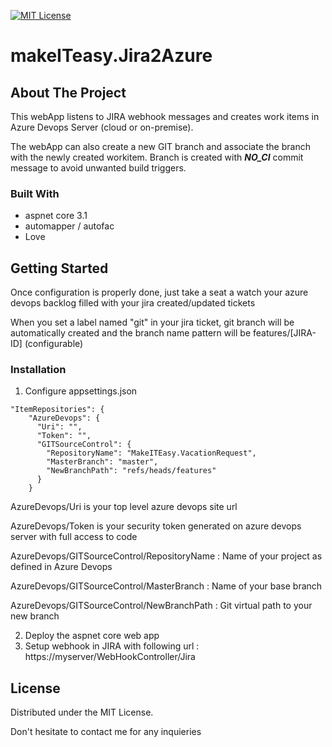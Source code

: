 [![MIT License][license-shield]][license-url]

# makeITeasy.Jira2Azure

<!-- ABOUT THE PROJECT -->
## About The Project

This webApp listens to JIRA webhook messages and creates work items in Azure Devops Server (cloud or on-premise). 

The webApp can also create a new GIT branch and associate the branch with the newly created workitem. Branch is created with ***NO_CI*** commit message to avoid unwanted build triggers.

### Built With

* aspnet core 3.1
* automapper / autofac
* Love

<!-- GETTING STARTED -->
## Getting Started

Once configuration is properly done, just take a seat a watch your azure devops backlog filled with your jira created/updated tickets

When you set a label named "git" in your jira ticket, git branch will be automatically created and the branch name pattern will be features/[JIRA-ID] (configurable)

### Installation

1. Configure appsettings.json  
```
"ItemRepositories": {
    "AzureDevops": {
      "Uri": "",
      "Token": "",
      "GITSourceControl": {
        "RepositoryName": "MakeITEasy.VacationRequest",
        "MasterBranch": "master",
        "NewBranchPath": "refs/heads/features"
      }
    }
```
AzureDevops/Uri is your top level azure devops site url

AzureDevops/Token  is your security token generated on azure devops server with full access to code

AzureDevops/GITSourceControl/RepositoryName : Name of your project as defined in Azure Devops

AzureDevops/GITSourceControl/MasterBranch : Name of your base branch

AzureDevops/GITSourceControl/NewBranchPath : Git virtual path to your new branch

2. Deploy the aspnet core web app
3. Setup webhook in JIRA with following url : https://myserver/WebHookController/Jira

<!-- LICENSE -->
## License

Distributed under the MIT License. 

Don't hesitate to contact me for any inquieries


<!-- MARKDOWN LINKS & IMAGES -->
<!-- https://www.markdownguide.org/basic-syntax/#reference-style-links -->
[license-shield]: https://img.shields.io/github/license/othneildrew/Best-README-Template.svg?style=flat-square
[license-url]: https://github.com/othneildrew/Best-README-Template/blob/master/LICENSE.txt
